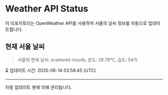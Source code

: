
# Weather API Status

이 리포지토리는 OpenWeather API를 사용하여 서울의 날씨 정보를 자동으로 업데이트합니다.

## 현재 서울 날씨
> 서울의 현재 날씨: scattered clouds, 온도: 28.76°C, 습도: 54%

⏳ 업데이트 시간: 2025-06-14 03:58:45 (UTC)

---
자동 업데이트 봇에 의해 관리됩니다.
